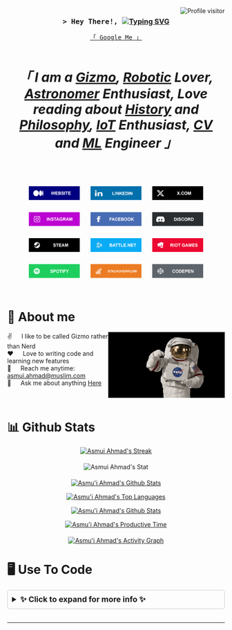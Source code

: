 <a href="https://komarev.com/ghpvc/?username=asmuiahmad">
  <img align="right" src="https://komarev.com/ghpvc/?username=asmuiahmad&label=Visitors&color=0e75b6&style=flat" alt="Profile visitor" />
</a>

<!-- Intro  -->
<h3 align="center">
        <samp>&gt; Hey There!, </samp>

  <a href="https://github.com/DenverCoder1/readme-typing-svg">
    <img src="https://readme-typing-svg.demolab.com?font=Fira+Code&size=24&duration=2000&pause=800&color=58A6FF&center=true&vCenter=true&repeat=true&width=700&height=60&lines=I'm+Ahmad+Asmu'i;I'm+Astronomy+Enthusiast;You+can+call+me+Gizmo;I+do+Programming+for+fun;I+do+AI+and+ML+Projects+and+Stuff" alt="Typing SVG" />
  </a>
</h3>

<p align="center"> 
  <samp>
    <a target="_blank" href="https://www.google.com/search?q=Ahmad+Asmu'i">「 Google Me 」</a>
    <br>
  </br>
    <h5 align="center" style="font-size: 30px;">
    「 I am a 
    <a target="_blank" href="https://simple.wikipedia.org/wiki/Gizmo">Gizmo</a>, 
    <a target="_blank" href="https://en.wikipedia.org/wiki/Robotics">Robotic</a> Lover, 
    <a target="_blank" href="https://en.wikipedia.org/wiki/Astronomy">Astronomer</a> Enthusiast, Love reading about 
    <a target="_blank" href="https://en.wikipedia.org/wiki/History">History</a> and <a target="_blank" href="https://en.wikipedia.org/wiki/Philosophy#:~:text=Philosophy%20(%CF%86%CE%B9%CE%BB%CE%BF%CF%83%CE%BF%CF%86%CE%AF%CE%B1%2C%20'love%20of,value%2C%20mind%2C%20and%20language.">Philosophy</a>,
    <a target="_blank" href="https://www.oracle.com/id/internet-of-things/what-is-iot/#:~:text=What%20is%20IoT%3F,and%20systems%20over%20the%20internet.">IoT</a> Enthusiast, 
    <a target="_blank" href="https://www.ibm.com/topics/computer-vision#:~:text=Computer%20vision%20is%20a%20field,they%20see%20defects%20or%20issues.">CV</a> and 
    <a target="_blank" href="https://www.ibm.com/topics/machine-learning">ML</a> Engineer 」
    </h5>

  </samp>
</p>

<!-- 🌐 Responsive Social Media Icons Grid with spacing -->
<div align="center">
  <div style="display: flex; flex-wrap: wrap; justify-content: center; align-items: center; gap: 25px; max-width: 900px; margin: 0 auto; padding: 30px 20px;">
    <a href="https://asmuiahmad.github.io" target="_blank" style="transition: transform 0.3s ease;">
      <img src="https://github.com/asmuiahmad/asmuiahmad/blob/main/assets/icons-about/website.png" style="height:32px; width:auto;" alt="website" />
    </a>
    <a href="https://linkedin.com/in/asmuiahmad" target="_blank" style="transition: transform 0.3s ease;">
      <img src="https://github.com/asmuiahmad/asmuiahmad/blob/main/assets/icons-about/linkedin.png" style="height:32px; width:auto;" alt="linkedin" />
    </a>
    <a href="https://x.com/asmui_ahmd" target="_blank" style="transition: transform 0.3s ease;">
      <img src="https://github.com/asmuiahmad/asmuiahmad/blob/main/assets/icons-about/x.com.png" style="height:32px; width:auto;" alt="x.com" />
    </a>
    <a href="https://instagram.com/asmui_ahmad" target="_blank" style="transition: transform 0.3s ease;">
      <img src="https://github.com/asmuiahmad/asmuiahmad/blob/main/assets/icons-about/instagram.png" style="height:32px; width:auto;" alt="instagram" />
    </a>
    <a href="https://facebook.com/asmui.ahmad28" target="_blank" style="transition: transform 0.3s ease;">
      <img src="https://github.com/asmuiahmad/asmuiahmad/blob/main/assets/icons-about/facebook.png" style="height:32px; width:auto;" alt="facebook" />
    </a>
    <a href="https://asmuiahmad.github.io/html/discord" target="_blank" style="transition: transform 0.3s ease;">
      <img src="https://github.com/asmuiahmad/asmuiahmad/blob/main/assets/icons-about/discord.png" style="height:32px; width:auto;" alt="discord" />
    </a>
    <a href="https://steamcommunity.com/id/darthVoyage/" target="_blank" style="transition: transform 0.3s ease;">
      <img src="https://github.com/asmuiahmad/asmuiahmad/blob/main/assets/icons-about/steam.png" style="height:32px; width:auto;" alt="steam" />
    </a>
    <a href="https://asmuiahmad.github.io/html/battlenet" target="_blank" style="transition: transform 0.3s ease;">
      <img src="https://github.com/asmuiahmad/asmuiahmad/blob/main/assets/icons-about/battlenet.png" style="height:32px; width:auto;" alt="battlenet" />
    </a>
    <a href="https://asmuiahmad.github.io/html/riotgames" target="_blank" style="transition: transform 0.3s ease;">
      <img src="https://github.com/asmuiahmad/asmuiahmad/blob/main/assets/icons-about/riotgames.png" style="height:32px; width:auto;" alt="riotgames" />
    </a>
    <a href="https://open.spotify.com/user/301h3eupxf1jilha20n3ca2xm?si=41824fcf00c349f7" target="_blank" style="transition: transform 0.3s ease;">
      <img src="https://github.com/asmuiahmad/asmuiahmad/blob/main/assets/icons-about/spotify.png" style="height:32px; width:auto;" alt="spotify" />
    </a>
    <a href="https://stackoverflow.com/users/14989413/darth-voyage" target="_blank" style="transition: transform 0.3s ease;">
      <img src="https://github.com/asmuiahmad/asmuiahmad/blob/main/assets/icons-about/stackoverflow.png" style="height:32px; width:auto;" alt="stackoverflow" />
    </a>
    <a href="https://codepen.io/asmui_ahmad" target="_blank" style="transition: transform 0.3s ease;">
      <img src="https://github.com/asmuiahmad/asmuiahmad/blob/main/assets/icons-about/codepen.png" style="height:32px; width:auto;" alt="codepen" />
    </a>
  </div>
</div>

<!-- About Section -->

# 🔬 About me

<p>
 <img align="right" width="270" src="/assets/astronaut.gif" alt="Coding gif" />  
 ✌️ &emsp; I like to be called Gizmo rather than Nerd <br/>
 ❤️ &emsp; Love to writing code and learning new features<br/>
 📧 &emsp; Reach me anytime: <a href="mailto:asmui.ahmad@muslim.com">asmui.ahmad@muslim.com</a><br/>
 💬 &emsp; Ask me about anything <a target="_blank" href="https://github.com/asmuiahmad/asmuiahmad/issues">Here</a><br /> 
<br/>
<br/>
<be/>

# 📊 Github Stats

<div align="center">
  <!-- Streak Stats - Full Width -->
  <div style="margin-bottom: 20px;">
    <a href="https://git.io/streak-stats">
      <img src="https://github-readme-streak-stats.herokuapp.com?user=asmuiahmad&theme=tokyonight&hide_border=true&border_radius=6&date_format=M%20j%5B%2C%20Y%5D" alt="Asmui Ahmad's Streak" />
    </a>
  </div>

  <!-- Profile Details - Full Width -->
  <div style="margin-bottom: 20px;">
    <img src="http://github-profile-summary-cards.vercel.app/api/cards/profile-details?username=asmuiahmad&theme=tokyonight" alt="Asmui Ahmad's Stat">
  </div>

  <!-- Stats Grid - 2x2 Layout -->
  <div style="display: grid; grid-template-columns: repeat(auto-fit, minmax(300px, 1fr)); gap: 15px; max-width: 800px; margin: 0 auto 20px auto;">
    <div style="display: flex; justify-content: center;">
      <a href="https://github.com/asmuiahmad">
        <img alt="Asmu'i Ahmad's Github Stats" src="http://github-profile-summary-cards.vercel.app/api/cards/most-commit-language?username=asmuiahmad&theme=tokyonight"/>
      </a>
    </div>
    <div style="display: flex; justify-content: center;">
      <a href="https://github.com/asmuiahmad">
        <img alt="Asmu'i Ahmad's Top Languages" src="http://github-profile-summary-cards.vercel.app/api/cards/repos-per-language?username=asmuiahmad&theme=tokyonight"/>
      </a>
    </div>
    <div style="display: flex; justify-content: center;">
      <a href="https://github.com/asmuiahmad">
        <img alt="Asmu'i Ahmad's Github Stats" src="http://github-profile-summary-cards.vercel.app/api/cards/stats?username=asmuiahmad&theme=tokyonight"/>
      </a>
    </div>
    <div style="display: flex; justify-content: center;">
      <a href="https://github.com/asmuiahmad">
        <img alt="Asmu'i Ahmad's Productive Time" src="http://github-profile-summary-cards.vercel.app/api/cards/productive-time?username=asmuiahmad&theme=tokyonight&utcOffset=8"/>
      </a>
    </div>
  </div>

  <!-- Activity Graph - Full Width -->
  <div style="margin-bottom: 20px;">
    <a href="https://github.com/asmuiahmad">
      <img alt="Asmu'i Ahmad's Activity Graph" src="https://github-readme-activity-graph.vercel.app/graph?username=asmuiahmad&theme=tokyo-night&line"/>
    </a>
  </div>
</div>

# 🖥️ Use To Code

<details style="border: 1px solid #ccc; padding: 10px; border-radius: 5px;">
  <summary style="font-size: 18px; font-weight: bold; cursor: pointer;">✨ Click to expand for more info ✨</summary>
  <div style="margin-top: 10px;">
    <p>
    Here is some more detailed information about my skills.
  </br>This section is hidden by default but will be shown when you click "Click to expand."
    </p>
<h3 align="left">Programming Skills :</h3>
<p align="left"> 
  <a href="https://www.python.org/" target="_blank" rel="noreferrer"> 
  <img src="https://github.com/tandpfun/skill-icons/raw/main/icons/Python-Dark.svg" alt="python" width="50" height="50"/></a>
    
  <a href="https://www.cprogramming.com/" target="_blank" rel="noreferrer">
  <img src="https://github.com/tandpfun/skill-icons/raw/main/icons/CPP.svg" alt="cpp" width="50" height="50"/></a>

  <a href="https://www.lua.org/" target="_blank" rel="noreferrer">  
  <img src="https://github.com/tandpfun/skill-icons/raw/main/icons/Lua-Dark.svg" alt="lua" width="50" height="50"/></a>

  <a href="https://www.java.com/" target="_blank" rel="noreferrer">  
  <img src="https://github.com/tandpfun/skill-icons/raw/main/icons/Java-Dark.svg" alt="java" width="50" height="50"/></a>

  <a href="https://www.php.net/" target="_blank" rel="noreferrer">  
  <img src="https://github.com/tandpfun/skill-icons/raw/main/icons/PHP-Dark.svg" alt="php" width="50" height="50"/></a>

  <a href="https://www.gnu.org/software/bash/" target="_blank" rel="noreferrer">
  <img src="https://github.com/tandpfun/skill-icons/raw/main/icons/Bash-Dark.svg" alt="bash" width="50" height="50"/></a>  
</p>

<h3 align="left">Artificial Intelligence / Machine Learning :</h3>
<p align="left">
  <a href="https://opencv.org/" target="_blank" rel="noreferrer">
  <img src="https://github.com/tandpfun/skill-icons/raw/main/icons/OpenCV-Dark.svg" alt="opencv" width="50" height="50"/></a>

  <a href="https://pandas.pydata.org/" target="_blank" rel="noreferrer">
  <img src="https://github.com/asmuiahmad/asmuiahmad/blob/main/assets/icons/pandas.svg" alt="pandas" width="50" height="50"/></a>

  <a href="https://pytorch.org/" target="_blank" rel="noreferrer">
  <img src="https://github.com/tandpfun/skill-icons/raw/main/icons/PyTorch-Dark.svg" alt="pytorch" width="50" height="50"/></a>

  <a href="https://jupyter.org/" target="_blank" rel="noreferrer">
  <img src="https://github.com/asmuiahmad/asmuiahmad/blob/main/assets/icons/jupyter.svg" alt="opencv" width="50" height="50"/></a>

  <a href="https://keras.io/" target="_blank" rel="noreferrer">
  <img src="https://github.com/asmuiahmad/asmuiahmad/blob/main/assets/icons/keras.svg" alt="keras" width="50" height="50"/></a>

  <a href="https://matplotlib.org/" target="_blank" rel="noreferrer">
  <img src="https://github.com/asmuiahmad/asmuiahmad/blob/main/assets/icons/matploitlb.svg" alt="matplotlib" width="50" height="50"/></a>

  <a href="https://numpy.org/" target="_blank" rel="noreferrer">
  <img src="https://github.com/asmuiahmad/asmuiahmad/blob/main/assets/icons/numpy.svg" alt="numpy" width="50" height="50"/></a>

  <a href="https://scikit-learn.org/" target="_blank" rel="noreferrer">
  <img src="https://github.com/asmuiahmad/asmuiahmad/blob/main/assets/icons/scikit.svg" alt="scikit" width="50" height="50"/></a>

  <a href="https://pypi.org/project/Theano/" target="_blank" rel="noreferrer">
  <img src="https://github.com/asmuiahmad/asmuiahmad/blob/main/assets/icons/theano.svg" alt="theano" width="50" height="50"/></a>

  <a href="https://radimrehurek.com/gensim/" target="_blank" rel="noreferrer">
  <img src="https://github.com/asmuiahmad/asmuiahmad/blob/main/assets/icons/gensim.svg" alt="opencv" width="50" height="50"/></a>

  <a href="https://seaborn.pydata.org/" target="_blank" rel="noreferrer">
  <img src="https://github.com/asmuiahmad/asmuiahmad/blob/main/assets/icons/seaborn.svg" alt="opencv" width="50" height="50"/></a>
</p>

<h3 align="left">Frontend Developments :</h3>
<p align="left"> 
  <a href="https://www.w3schools.com/html/" target="_blank" rel="noreferrer">
  <img src="https://github.com/tandpfun/skill-icons/raw/main/icons/HTML.svg" alt="html" width="50" height="50"/></a>

  <a href="https://www.w3schools.com/css/" target="_blank" rel="noreferrer">
  <img src="https://github.com/tandpfun/skill-icons/raw/main/icons/CSS.svg" alt="css" width="50" height="50"/></a>

  <a href="https://www.javascript.com/" target="_blank" rel="noreferrer">
  <img src="https://github.com/tandpfun/skill-icons/raw/main/icons/JavaScript.svg" alt="javascript" width="50" height="50"/></a>

  <a href="https://angular.io/" target="_blank" rel="noreferrer">
  <img src="https://github.com/tandpfun/skill-icons/raw/main/icons/Angular-Dark.svg" alt="angular" width="50" height="50"/></a>

  <a href="https://getbootstrap.com/" target="_blank" rel="noreferrer">
  <img src="https://github.com/tandpfun/skill-icons/raw/main/icons/Bootstrap.svg" alt="bootstrap" width="50" height="50"/></a>

  <a href="https://sass-lang.com/" target="_blank" rel="noreferrer">
  <img src="https://github.com/tandpfun/skill-icons/raw/main/icons/Sass.svg" alt="sass" width="50" height="50"/></a>

  <a href="https://www.qt.io/" target="_blank" rel="noreferrer">
  <img src="https://github.com/tandpfun/skill-icons/raw/main/icons/QT-Dark.svg" alt="qt" width="50" height="50"/></a>

  <a href="https://www.gtk.org/" target="_blank" rel="noreferrer">
  <img src="https://github.com/tandpfun/skill-icons/raw/main/icons/GTK-Dark.svg" alt="gtk" width="50" height="50"/></a>

  <a href="https://cmake.org/" target="_blank" rel="noreferrer">
  <img src="https://github.com/tandpfun/skill-icons/raw/main/icons/CMake-Dark.svg" alt="cmake" width="50" height="50"/></a>
</p>

<h3 align="left">Backend Developments :</h3>
<p align="left"> 
  <a href="https://nginx.org/en/" target="_blank" rel="noreferrer">
  <img src="https://github.com/tandpfun/skill-icons/raw/main/icons/Nginx.svg" alt="nginx" width="50" height="50"/></a>

  <a href="https://nodejs.org/" target="_blank" rel="noreferrer">
  <img src="https://github.com/tandpfun/skill-icons/raw/main/icons/NodeJS-Dark.svg" alt="nodejs" width="50" height="50"/></a>
</p>

<h3 align="left">Mobile Apps Developments :</h3>
<p align="left">
  <a href="https://developer.android.com/" target="_blank" rel="noreferrer">
  <img src="https://github.com/tandpfun/skill-icons/raw/main/icons/AndroidStudio-Dark.svg" alt="android-studio" width="50" height="50"/></a>

  <a href="https://developer.apple.com/xcode/" target="_blank" rel="noreferrer">
  <img src="https://github.com/asmuiahmad/asmuiahmad/blob/main/assets/icons/xcode.svg" alt="ios" width="50" height="50"/></a>

  <a href="https://dart.dev/" target="_blank" rel="noreferrer">
  <img src="https://github.com/tandpfun/skill-icons/raw/main/icons/Dart-Dark.svg" alt="dart" width="50" height="50"/></a>

  <a href="https://flutter.dev/" target="_blank" rel="noreferrer">
  <img src="https://github.com/tandpfun/skill-icons/raw/main/icons/Flutter-Dark.svg" alt="flutter" width="50" height="50"/></a>

  <a href="https://react.dev/" target="_blank" rel="noreferrer">
  <img src="https://github.com/tandpfun/skill-icons/raw/main/icons/React-Dark.svg" alt="react" width="50" height="50"/></a>
</p>

<h3 align="left">Database :</h3>
<p align="left">
  <a href="https://www.mysql.com/" target="_blank" rel="noreferrer">
  <img src="https://github.com/tandpfun/skill-icons/raw/main/icons/MySQL-Dark.svg" alt="mysql" width="50" height="50"/></a>

  <a href="https://www.mongodb.com/" target="_blank" rel="noreferrer">
  <img src="https://github.com/tandpfun/skill-icons/raw/main/icons/MongoDB.svg" alt="mongodb" width="50" height="50"/></a>

  <a href="https://www.postgresql.org/" target="_blank" rel="noreferrer">
  <img src="https://github.com/tandpfun/skill-icons/raw/main/icons/PostgreSQL-Dark.svg" alt="postgresql" width="50" height="50"/></a>

  <a href="https://www.sqlite.org/" target="_blank" rel="noreferrer">
  <img src="https://github.com/asmuiahmad/asmuiahmad/blob/main/assets/icons/sqlite.svg" alt="sqllite" width="50" height="50"/></a>
</p>

<h3 align="left">DevOps :</h3>
<p align="left">
  <a href="https://aws.amazon.com/" target="_blank" rel="noreferrer">
  <img src="https://github.com/tandpfun/skill-icons/raw/main/icons/AWS-Dark.svg" alt="aws" width="50" height="50"/></a>

  <a href="https://azure.microsoft.com/id-id/free" target="_blank" rel="noreferrer">
  <img src="https://github.com/tandpfun/skill-icons/raw/main/icons/Azure-Dark.svg" alt="azure" width="50" height="50"/></a>

  <a href="https://www.docker.com/" target="_blank" rel="noreferrer">
  <img src="https://github.com/tandpfun/skill-icons/raw/main/icons/Docker.svg" alt="docker" width="50" height="50"/></a>

  <a href="https://www.jenkins.io/" target="_blank" rel="noreferrer">
  <img src="https://github.com/tandpfun/skill-icons/raw/main/icons/Jenkins-Dark.svg" alt="jenkins" width="50" height="50"/></a>
</p>

<h3 align="left">Frameworks :</h3>
<p align="left">
  <a href="https://flask.palletsprojects.com/" target="_blank" rel="noreferrer">
  <img src="https://github.com/tandpfun/skill-icons/raw/main/icons/Flask-Dark.svg" alt="flask" width="50" height="50"/></a>

  <a href="https://laravel.com/" target="_blank" rel="noreferrer">
  <img src="https://github.com/tandpfun/skill-icons/raw/main/icons/Laravel-Dark.svg" alt="laravel" width="50" height="50"/></a>

  <a href="https://symfony.com/" target="_blank" rel="noreferrer">
  <img src="https://github.com/tandpfun/skill-icons/raw/main/icons/Symfony-Dark.svg" alt="symfony" width="50" height="50"/></a>
</p>

<h3 align="left">Mastering Software :</h3>
<p align="left">
  <a href="https://www.adobe.com/products/photoshop.html" target="_blank" rel="noreferrer">
  <img src="https://github.com/tandpfun/skill-icons/raw/main/icons/Photoshop.svg" alt="photoshop" width="50" height="50"/></a>

  <a href="https://www.adobe.com/id_en/products/illustrator.html" target="_blank" rel="noreferrer">
  <img src="https://github.com/tandpfun/skill-icons/raw/main/icons/Illustrator.svg" alt="illustrator" width="50" height="50"/></a>

  <a href="https://adobexdplatform.com/" target="_blank" rel="noreferrer">
  <img src="https://github.com/tandpfun/skill-icons/raw/main/icons/XD.svg" alt="xd" width="50" height="50"/></a>

  <a href="https://www.adobe.com/id_en/products/aftereffects.html" target="_blank" rel="noreferrer">
  <img src="https://github.com/tandpfun/skill-icons/raw/main/icons/AfterEffects.svg" alt="ae" width="50" height="50"/></a>

  <a href="https://www.adobe.com/products/audition.html" target="_blank" rel="noreferrer">
  <img src="https://github.com/tandpfun/skill-icons/raw/main/icons/Audition.svg" alt="audition" width="50" height="50"/></a>

  <a href="https://www.blackmagicdesign.com/products/davinciresolve" target="_blank" rel="noreferrer">
  <img src="https://github.com/asmuiahmad/asmuiahmad/blob/main/assets/icons/davinci.svg" alt="davinci" width="50" height="50"/></a>

  <a href="https://www.image-line.com/" target="_blank" rel="noreferrer">
  <img src="https://github.com/asmuiahmad/asmuiahmad/blob/main/assets/icons/flstudio.svg" alt="fl" width="50" height="50"/></a>

  <a href="https://www.figma.com/" target="_blank" rel="noreferrer">
  <img src="https://github.com/tandpfun/skill-icons/raw/main/icons/Figma-Dark.svg" alt="figma" width="50" height="50"/></a>

  <a href="https://www.sketchup.com/" target="_blank" rel="noreferrer">
  <img src="https://github.com/tandpfun/skill-icons/raw/main/icons/Sketchup-Dark.svg" alt="sketchup" width="50" height="50"/></a>

  <a href="https://inkscape.org/" target="_blank" rel="noreferrer">
  <img src="https://github.com/asmuiahmad/asmuiahmad/blob/main/assets/icons/inkscape.svg" alt="inkscape" width="50" height="50"/></a>

  <a href="https://web.autocad.com/" target="_blank" rel="noreferrer">
  <img src="https://github.com/tandpfun/skill-icons/raw/main/icons/AutoCAD-Dark.svg" alt="autocad" width="50" height="50"/></a>

  <a href="https://www.blender.org/" target="_blank" rel="noreferrer">
  <img src="https://github.com/tandpfun/skill-icons/raw/main/icons/Blender-Dark.svg" alt="blender" width="50" height="50"/></a>
</p>

<h3 align="left">Favourite Operating System :</h3>
<p align="left">
  <a href="https://www.apple.com/macbook-pro/" target="_blank" rel="noreferrer">
  <img src="https://github.com/asmuiahmad/asmuiahmad/blob/main/assets/icons/macos.svg" alt="macos" width="50" height="50"/></a>

  <a href="https://www.linux.org/" target="_blank" rel="noreferrer">
  <img src="https://github.com/tandpfun/skill-icons/raw/main/icons/Linux-Dark.svg" alt="linux" width="50" height="50"/></a>

  <a href="https://archlinux.org/" target="_blank" rel="noreferrer">
  <img src="https://github.com/tandpfun/skill-icons/raw/main/icons/Arch-Dark.svg" alt="arch" width="50" height="50"/></a>

  <a href="https://www.debian.org/" target="_blank" rel="noreferrer">
  <img src="https://github.com/tandpfun/skill-icons/raw/main/icons/Debian-Dark.svg" alt="debian" width="50" height="50"/></a>

  <a href="https://www.freebsd.org/" target="_blank" rel="noreferrer">
  <img src="https://github.com/asmuiahmad/asmuiahmad/blob/main/assets/icons/freebsd.svg" alt="bsd" width="50" height="50"/></a>
</p>

<h3 align="left">Other :</h3>
<p align="left">
  <a href="https://git-scm.com/" target="_blank" rel="noreferrer">
  <img src="https://github.com/tandpfun/skill-icons/raw/main/icons/Git.svg" alt="git" width="50" height="50"/></a>

  <a href="https://www.arduino.cc/" target="_blank" rel="noreferrer">
  <img src="https://github.com/tandpfun/skill-icons/raw/main/icons/Arduino.svg" alt="arduino" width="50" height="50"/></a>

  <a href="https://www.raspberrypi.org/" target="_blank" rel="noreferrer">
  <img src="https://github.com/tandpfun/skill-icons/raw/main/icons/RaspberryPi-Dark.svg" alt="raspberry" width="50" height="50"/></a>

  <a href="https://unity.com/" target="_blank" rel="noreferrer">
  <img src="https://github.com/tandpfun/skill-icons/raw/main/icons/Unity-Dark.svg" alt="unity" width="50" height="50"/></a>

  <a href="https://neovim.io/" target="_blank" rel="noreferrer">
  <img src="https://github.com/tandpfun/skill-icons/raw/main/icons/NeoVim-Dark.svg" alt="nvim" width="50" height="50"/></a>

  <a href="https://www.opengl.org/" target="_blank" rel="noreferrer">
  <img src="https://github.com/asmuiahmad/asmuiahmad/blob/main/assets/icons/opengl.svg" alt="opengl" width="50" height="50"/></a>
</p>
</div>
</details>
<br/>
<hr/>
